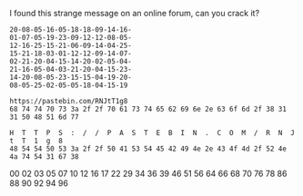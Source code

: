 I found this strange message on an online forum, can you crack it?

```
20-08-05-16-05-18-18-09-14-16-
01-07-05-19-23-09-12-12-08-05-
12-16-25-15-21-06-09-14-04-25-
15-21-18-03-01-12-12-09-14-07-
02-21-20-04-15-14-20-02-05-04-
21-16-05-04-03-21-20-04-15-23-
14-20-08-05-23-15-15-04-19-20-
08-05-25-02-05-05-18-04-15-19

https://pastebin.com/RNJtT1g8
68 74 74 70 73 3a 2f 2f 70 61 73 74 65 62 69 6e 2e 63 6f 6d 2f 38 31 31 50 48 51 6d 77

H  T  T  P  S  :  /  /  P  A  S  T  E  B  I  N  .  C  O  M  /  R  N  J  t  T  1  g  8
48 54 54 50 53 3a 2f 2f 50 41 53 54 45 42 49 4e 2e 43 4f 4d 2f 52 4e 4a 74 54 31 67 38
```

00 02 03 05 07 10 12 16 17 22 29 34 36 39 46 51 56 64 66 68 70 76 78 86 88 90 92 94 96
